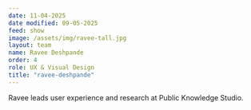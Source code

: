 ```yaml
---
date: 11-04-2025
date modified: 09-05-2025
feed: show
image: /assets/img/ravee-tall.jpg
layout: team
name: Ravee Deshpande
order: 4
role: UX & Visual Design
title: "ravee-deshpande"
---
```


Ravee leads user experience and research at Public Knowledge Studio.